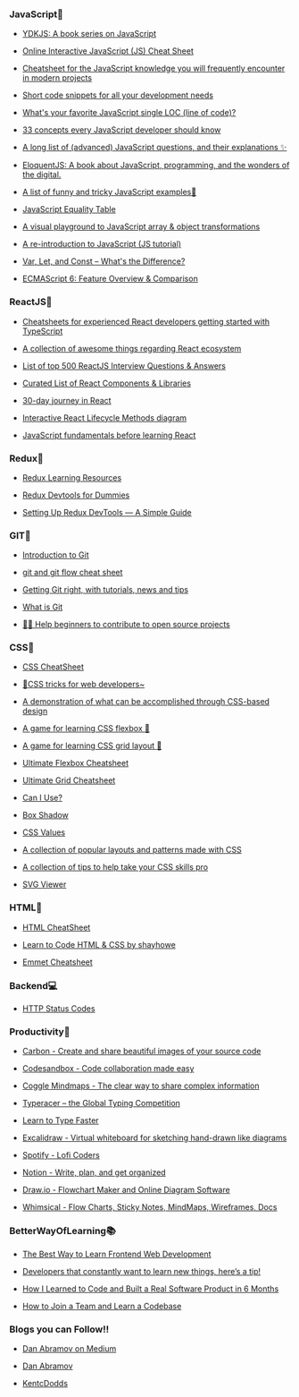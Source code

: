 ### JavaScript:closed_book:

- <a href="https://github.com/getify/You-Dont-Know-JS">YDKJS: A book series on JavaScript</a>

- <a href="https://htmlcheatsheet.com/js/">Online Interactive JavaScript (JS) Cheat Sheet </a>

- <a href="https://github.com/mbeaudru/modern-js-cheatsheet">Cheatsheet for the JavaScript knowledge you will frequently encounter in modern projects </a>

- <a href="https://www.30secondsofcode.org/js/p/1"> Short code snippets for all your development needs </a>

- <a href="https://1loc.dev/"> What's your favorite JavaScript single LOC (line of code)? </a>

- <a href="https://github.com/leonardomso/33-js-concepts"> 33 concepts every JavaScript developer should know </a>

- <a href="https://github.com/lydiahallie/javascript-questions#readme"> A long list of (advanced) JavaScript questions, and their explanations ✨ </a>

- <a href="https://eloquentjavascript.net/">EloquentJS: A book about JavaScript, programming, and the wonders of the digital.  </a>

- <a href="https://github.com/denysdovhan/wtfjs#readme"> A list of funny and tricky JavaScript examples🤪 </a>


- <a href="https://dorey.github.io/JavaScript-Equality-Table/">JavaScript Equality Table </a>

- <a href="https://renato-bohler.github.io/what-the-filter/"> A visual playground to JavaScript array & object transformations </a>

- <a href="https://developer.mozilla.org/en-US/docs/Web/JavaScript/A_re-introduction_to_JavaScript"> A re-introduction to JavaScript (JS tutorial) </a>

- <a href="https://www.freecodecamp.org/news/var-let-and-const-whats-the-difference/"> Var, Let, and Const – What's the Difference? </a>

- <a href="http://es6-features.org/"> ECMAScript 6: Feature Overview & Comparison </a>

### ReactJS:blue_book:

- <a href="https://github.com/typescript-cheatsheets/react"> Cheatsheets for experienced React developers getting started with TypeScript </a>

- <a href="https://github.com/enaqx/awesome-react"> A collection of awesome things regarding React ecosystem </a>

- <a href="https://github.com/sudheerj/reactjs-interview-questions">List of top 500 ReactJS Interview Questions & Answers</a>

- <a href="https://github.com/brillout/awesome-react-components"> Curated List of React Components & Libraries</a>

- <a href="https://www.newline.co/fullstack-react/30-days-of-react/"> 30-day journey in React </a>

- <a href="https://projects.wojtekmaj.pl/react-lifecycle-methods-diagram/"> Interactive React Lifecycle Methods diagram </a>

- <a href="https://www.robinwieruch.de/javascript-fundamentals-react-requirements"> JavaScript fundamentals before learning React </a>


### Redux:ledger:

- <a href="https://redux.js.org/introduction/learning-resources">Redux Learning Resources</a>

- <a href="https://codeburst.io/redux-devtools-for-dummies-74566c597d7">Redux Devtools for Dummies</a>

- <a href="https://medium.com/@samueldinesh/setting-up-redux-devtools-a-simple-guide-3b386a6254fa">Setting Up Redux DevTools — A Simple Guide</a>

### GIT:notebook:


- <a href="https://www.notion.so/Introduction-to-Git-ac396a0697704709a12b6a0e545db049">Introduction to Git</a>

- <a href="https://github.com/arslanbilal/git-cheat-sheet">git and git flow cheat sheet</a>

- <a href="https://www.atlassian.com/git">Getting Git right, with tutorials, news and tips</a>

- <a href="https://www.atlassian.com/git/tutorials/what-is-git">What is Git</a>

- <a href="https://firstcontributions.github.io/">🚀✨ Help beginners to contribute to open source projects</a>


### CSS:green_book:

- <a href="https://htmlcheatsheet.com/css/"> CSS CheatSheet</a>

- <a href="https://github.com/l-hammer/You-need-to-know-css"> 💄CSS tricks for web developers~</a>

- <a href="http://www.csszengarden.com/214/page1/"> A demonstration of what can be accomplished through CSS-based design</a>

- <a href="https://flexboxfroggy.com/"> A game for learning CSS flexbox 🐸</a>

- <a href="https://cssgridgarden.com/">A game for learning CSS grid layout 🥕</a>

- <a href="https://flexbox.malven.co/">Ultimate Flexbox Cheatsheet</a>

- <a href="https://grid.malven.co/">Ultimate Grid Cheatsheet</a>

- <a href="https://caniuse.com/">Can I Use?</a>

- <a href="https://box-shadow.dev/">Box Shadow</a>

- <a href="https://cssvalues.com/">CSS Values</a>

- <a href="https://csslayout.io/">A collection of popular layouts and patterns made with CSS
</a>

- <a href="https://github.com/AllThingsSmitty/css-protips">A collection of tips to help take your CSS skills pro</a>

- <a href="https://www.svgviewer.dev/">SVG Viewer</a>

### HTML:orange_book:

- <a href="https://htmlcheatsheet.com/"> HTML CheatSheet </a>

- <a href="https://learn.shayhowe.com/html-css/"> Learn to Code HTML & CSS by shayhowe</a>

- <a href="https://docs.emmet.io/cheat-sheet/"> Emmet Cheatsheet </a>

### Backend💻

- <a href="https://restapitutorial.com/httpstatuscodes.html"> HTTP Status Codes </a>

### Productivity🌟

- <a href="https://carbon.now.sh/"> Carbon - Create and share beautiful images of your source code </a>

- <a href="https://codesandbox.io/"> Codesandbox - Code collaboration made easy </a>

- <a href="https://coggle.it/"> Coggle Mindmaps - The clear way to share complex information </a>
- <a href="https://play.typeracer.com/"> Typeracer – the Global Typing Competition </a>
- <a href="https://www.keybr.com/"> Learn to Type Faster </a>
- <a href="https://excalidraw.com/"> Excalidraw - Virtual whiteboard for sketching hand-drawn like diagrams </a>
- <a href="https://open.spotify.com/playlist/0pGdGpMm84h2Jl6Q1KmTMn"> Spotify - Lofi Coders</a>
- <a href="https://www.notion.so/"> Notion - Write, plan, and get organized </a>
- <a href="https://app.diagrams.net/"> Draw.io - Flowchart Maker and Online Diagram Software</a>

- <a href="https://whimsical.com/"> Whimsical - Flow Charts, Sticky Notes, MindMaps, Wireframes, Docs
 </a>

### BetterWayOfLearning:books:

- <a href="https://www.freecodecamp.org/news/learn-frontend-web-development/"> The Best Way to Learn Frontend Web Development </a>

- <a href="https://codeburst.io/developers-that-constantly-want-to-learn-new-things-heres-a-tip-7a16e42302e4"> Developers that constantly want to learn new things, here’s a tip!</a>

- <a href="https://www.freecodecamp.org/news/how-i-learned-to-code-in-6-months/">How I Learned to Code and Built a Real Software Product in 6 Months</a>

- <a href="https://www.samueltaylor.org/articles/how-to-learn-a-codebase.html">How to Join a Team and Learn a Codebase
</a>

### Blogs you can Follow:bangbang:

- <a href="https://medium.com/@dan_abramov"> Dan Abramov on Medium</a>

- <a href="https://overreacted.io/"> Dan Abramov </a>

- <a href="https://kentcdodds.com/blog/"> KentcDodds </a>